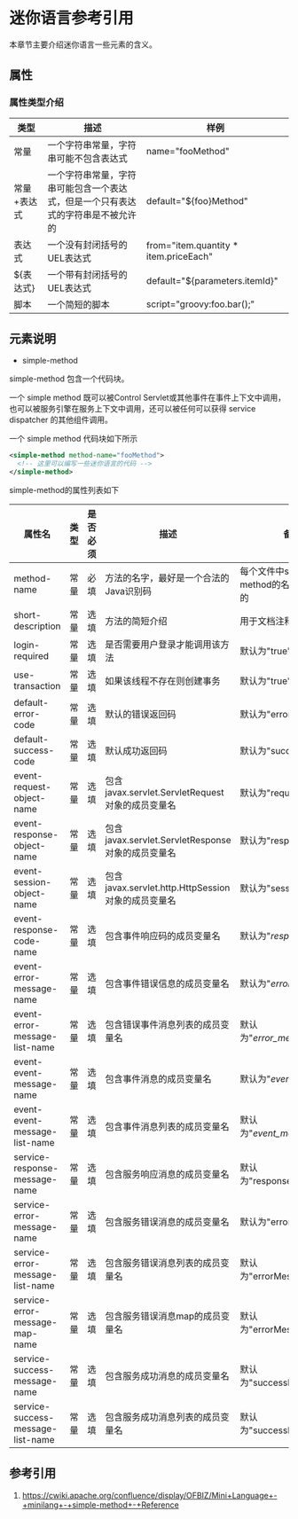 # 迷你语言参考引用

本章节主要介绍迷你语言一些元素的含义。

## 属性

### 属性类型介绍

|类型|描述|样例|
|----|----|----|
|常量|一个字符串常量，字符串可能不包含表达式|name="fooMethod"|
|常量+表达式|一个字符串常量，字符串可能包含一个表达式，但是一个只有表达式的字符串是不被允许的|default="${foo}Method"|
|表达式|一个没有封闭括号的UEL表达式 |from="item.quantity * item.priceEach"|
|${表达式}|一个带有封闭括号的UEL表达式|default="${parameters.itemId}"|
|脚本|一个简短的脚本|script="groovy:foo.bar();"|

## 元素说明

* simple-method

simple-method 包含一个代码块。

一个 simple method 既可以被Control Servlet或其他事件在事件上下文中调用，也可以被服务引擎在服务上下文中调用，还可以被任何可以获得 service dispatcher 的其他组件调用。

一个 simple method 代码块如下所示

```xml
<simple-method method-name="fooMethod">
  <!-- 这里可以编写一些迷你语言的代码 -->
</simple-method>
```

simple-method的属性列表如下

|属性名|类型|是否必须|描述|备注|
|-----|------|-------|----|----|
|method-name|常量|必填|方法的名字，最好是一个合法的Java识别码|每个文件中simple method的名字必须是唯一的|
|short-description|常量|选填|方法的简短介绍|用于文档注释|
|login-required|常量|选填|是否需要用户登录才能调用该方法|默认为"true"|
|use-transaction|常量|选填|如果该线程不存在则创建事务|默认为"true"|
|default-error-code|常量|选填|默认的错误返回码|默认为"error"|
|default-success-code|常量|选填|默认成功返回码|默认为"success"|
|event-request-object-name|常量|选填|包含 javax.servlet.ServletRequest 对象的成员变量名|默认为"request"|
|event-response-object-name|常量|选填|包含 javax.servlet.ServletResponse 对象的成员变量名|默认为"response"|
|event-session-object-name|常量|选填|包含 javax.servlet.http.HttpSession 对象的成员变量名|默认为"session"|
|event-response-code-name|常量|选填|包含事件响应码的成员变量名|默认为"_response_code_"|
|event-error-message-name|常量|选填|包含事件错误信息的成员变量名|默认为"_error_message_"|
|event-error-message-list-name|常量|选填|包含错误事件消息列表的成员变量名|默认为"_error_message_list_"|
|event-event-message-name|常量|选填|包含事件消息的成员变量名|默认为"_event_message_"|
|event-event-message-list-name|常量|选填|包含事件消息列表的成员变量名|默认为"_event_message_list_"|
|service-response-message-name|常量|选填|包含服务响应消息的成员变量名|默认为"responseMessage"|
|service-error-message-name|常量|选填|包含服务错误消息的成员变量名|默认为"errorMessage"|
|service-error-message-list-name|常量|选填|包含服务错误消息列表的成员变量名|默认为"errorMessageList"|
|service-error-message-map-name|常量|选填|包含服务错误消息map的成员变量名|默认为"errorMessageMap"|
|service-success-message-name|常量|选填|包含服务成功消息的成员变量名|默认为"successMessage"|
|service-success-message-list-name|常量|选填|包含服务成功消息列表的成员变量名|默认为"successMessageList"|

## 参考引用
1. https://cwiki.apache.org/confluence/display/OFBIZ/Mini+Language+-+minilang+-+simple-method+-+Reference
